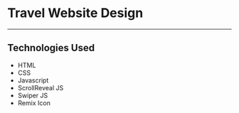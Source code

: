 # Travel Website Design

---

## Technologies Used

- HTML
- CSS
- Javascript
- ScrollReveal JS
- Swiper JS
- Remix Icon
